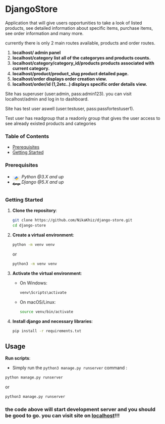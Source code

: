 # DjangoStore

<p>Application that will give users opportunities to take a look of listed products, see detailed information about specific items, purchase items, see order information and many more.</p>
<p>currently there is only 2 main routes available, products and order routes.</p>

1. **localhost/ admin panel**
2. **localhost/category list all of the categoryes and products counts.**
3. **localhost/category/category_id/products products associated with current category.**
4. **localhost/product/product_slug product detailed page.**
5. **localhost/order displays order creation view.**
6. **localhost/order/id (1,2etc..) displays specific order details view.**

<p>Site has superuser (user:admin, pass:admin123). you can visit localhost/admin and log in to dashboard.</p>
<p>Site has test user aswell (user:testuser, pass:passfortestuser1).</p>
<p>
Test user has readgroup that a readonly group that gives the user access to see already existed products and categories 
</p>

### Table of Contents

- [Prerequisites](#prerequisites)
- [Getting Started](#getting-started)

### Prerequisites

- <img src="readme/assets/python.png" width="25" style="position: relative; top: 8px" /> _Python @3.X and up_
- <img src="readme/assets/django.png" width="25" style="position: relative; top: 8px" /> _Django @5.X and up_

#

### Getting Started

1. **Clone the repository**:

   ```bash
   git clone https://github.com/NikaKhiz/django-store.git
   cd django-store
   ```

2. **Create a virtual environment**:

   ```bash
   python -m venv venv
   ```

   or

   ```bash
   python3 -m venv venv
   ```

3. **Activate the virtual environment**:

   - On Windows:
     ```bash
     venv\Scripts\activate
     ```
   - On macOS/Linux:
     ```bash
     source venv/bin/activate
     ```

4. **Install django and necessary libraries**:
   ```bash
   pip install -r requirements.txt
   ```

## Usage

**Run scripts**:

- Simply run the `python3 manage.py runserver` command :

```bash
python manage.py runserver
```

or

```bash
python3 manage.py runserver
```

### the code above will start development server and you should be good to go. you can visit site on [localhost](http://127.0.0.1:8000/)!!!
